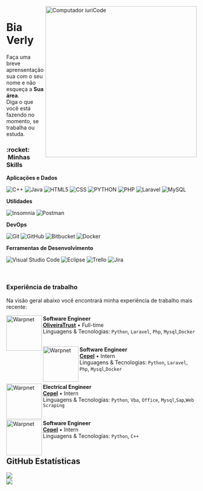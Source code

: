<img src="https://raw.githubusercontent.com/MicaelliMedeiros/micaellimedeiros/master/image/computer-illustration.png" min-width="400px" max-width="400px" width="400px" align="right" alt="Computador iuriCode">

<h1> Bia Verly</h1>

<p align="left"> 
  Faça uma breve aprensentação sua com o seu nome e não esqueça a <strong>Sua área</strong>.<br>
  Diga o que você está fazendo no momento, se trabalha ou estuda.
</p>

<h3> :rocket: &nbsp;Minhas Skills </h3>

**Aplicações e Dados**

  ![C++](https://img.shields.io/badge/-C++-333333?style=flat&logo=C%2B%2B&logoColor=00599C)
  ![Java](https://img.shields.io/badge/-Java-333333?style=flat&logo=Java&logoColor=007396)
  ![HTML5](https://img.shields.io/badge/-HTML5-333333?style=flat&logo=HTML5)
  ![CSS](https://img.shields.io/badge/-CSS-333333?style=flat&logo=CSS3&logoColor=1572B6)
  ![PYTHON](https://img.shields.io/badge/-Python-333333?style=flat&logo=Python&logoColor=1572B6)
  ![PHP](https://img.shields.io/badge/-Php-333333?style=flat&logo=Php&logoColor=1572B6)
  ![Laravel](https://img.shields.io/badge/-Laravel-333333?style=flat&logo=Laravel&logoColor=1572B6)
  ![MySQL](https://img.shields.io/badge/-MySQL-333333?style=flat&logo=mysql)

**Utilidades**

  ![Insomnia](https://img.shields.io/badge/-Insomnia-333333?style=flat&logo=insomnia)
  ![Postman](https://img.shields.io/badge/-Postman-333333?style=flat&logo=postman)

**DevOps**

  ![Git](https://img.shields.io/badge/-Git-333333?style=flat&logo=git)
  ![GitHub](https://img.shields.io/badge/-GitHub-333333?style=flat&logo=github)
  ![Bitbucket](https://img.shields.io/badge/-Bitbucket-333333?style=flat&logo=bitbucket)
  ![Docker](https://img.shields.io/badge/-Docker-333333?style=flat&logo=docker)

**Ferramentas de Desenvolvimento**

  ![Visual Studio Code](https://img.shields.io/badge/-Visual%20Studio%20Code-333333?style=flat&logo=visual-studio-code&logoColor=007ACC)
  ![Eclipse](https://img.shields.io/badge/-Eclipse-333333?style=flat&logo=eclipse-ide&logoColor=2C2255)
  ![Trello](https://img.shields.io/badge/-Trello-333333?style=flat&logo=trello&logoColor=007ACC)
  ![Jira](https://img.shields.io/badge/-Jira-333333?style=flat&logo=Jira&logoColor=007ACC)

<br/>



### Experiência de trabalho
Na visão geral abaixo você encontrará minha experiência de trabalho mais recente:

[<img align="left" height="94px" width="94px" alt="Warpnet" src="https://media.licdn.com/dms/image/C560BAQGuHt16YEaIUg/company-logo_200_200/0/1519891669076?e=1695859200&v=beta&t=ZFUIwz4lTS06NtFL-AEhPbpOG03zZ0lC3v5LqntfD34"/>](https://www.linkedin.com/company/oliveiratrust/mycompany/verification/)

**Software Engineer** \
[**OliveiraTrust**](https://www.oliveiratrust.com.br/) • Full-time \
Linguagens & Tecnologias: `Python`, `Laravel`, `Php`, `Mysql`,`Docker`\
<br/>


[<img align="left" height="94px" width="94px" alt="Warpnet" src="https://media.licdn.com/dms/image/D4D0BAQHC6FrgXJmbaQ/company-logo_200_200/0/1685630371120?e=1695859200&v=beta&t=BfpSSBx_0DNA-egK24vGRtYFepEobsATOePwSF2T--8"/>]([https://www.linkedin.com/company/oliveiratrust/mycompany/verification/](https://www.linkedin.com/company/cepel/))

**Software Engineer** \
[**Cepel**]() • Intern \
Linguagens & Tecnologias: `Python`, `Laravel`, `Php`, `Mysql`,`Docker`\
<br/>

[<img align="left" height="94px" width="94px" alt="Warpnet" src="https://media.licdn.com/dms/image/C4D0BAQFvfJr7OuyopA/company-logo_200_200/0/1519929236455?e=1695859200&v=beta&t=PXZS_-81BRztkEjl2za2oK8Tyvnru2LBWz_v0XW27Po"/>]([https://www.linkedin.com/company/enelgroup/])

**Electrical Engineer** \
[**Cepel**]() • Intern \
Linguagens & Tecnologias: `Python`, `Vba`, `Office`, `Mysql`,`Sap`,`Web Scraping`\
<br/>

[<img align="left" height="94px" width="94px" alt="Warpnet" src="https://media.licdn.com/dms/image/C4D0BAQG8LXR7cW_tKQ/company-logo_200_200/0/1519952528598?e=1695859200&v=beta&t=R4x3F4K3-Eg6jgLGJtC6MTxUN-jo4HvxKsrEtYQkRN4"/>]([https://www.linkedin.com/company/equipe-tuff%C3%A3o-baja-sae/about/])

**Software Engineer** \
[**Cepel**]() • Intern \
Linguagens & Tecnologias: `Python`, `C++`\
<br/>






## **GitHub Estatísticas**
<a href="https://github.com/Gurupreet">
  <img align="center" src="https://github-readme-stats.vercel.app/api/top-langs/?username=biiaverly&theme=dracula&hide_langs_below=1" />
</a>

<br/>

  <a href="#" alt="Linkedin">
  <img src="https://img.shields.io/badge/-Linkedin-0e76a8?style=flat-square&logo=Linkedin&logoColor=white&link=https://www.linkedin.com/in/bia-verly/" /></a>
  
</p>  
